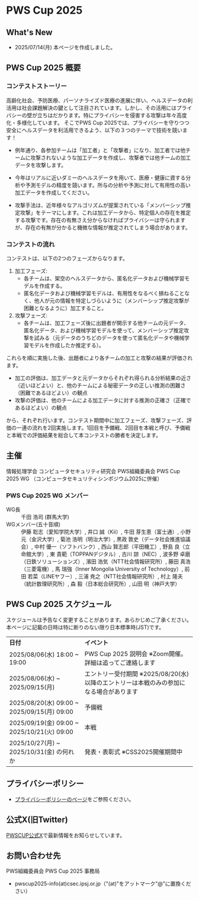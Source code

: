 # PWS Cup 2025

## What's New
- 2025/07/14(月) 本ページを作成しました。

## PWS Cup 2025 概要
### コンテストストーリー
高齢化社会、予防医療、パーソナライズド医療の進展に伴い、ヘルスデータの利活用は社会課題解決の鍵として注目されています。しかし、その活用にはプライバシーの壁が立ちはだかります。特にプライバシーを侵害する攻撃は年々高度化・多様化しています。
そこでPWS Cup 2025では、プライバシーを守りつつ安全にヘルスデータを利活用できるよう、以下の３つのテーマで技術を競います！

- 例年通り、各参加チームは「加工者」と「攻撃者」になり、加工者では他チームに攻撃されないような加工データを作成し、攻撃者では他チームの加工データを攻撃します。

- 今年はリアルに近いダミーのヘルスデータを用いて、医療・健康に資する分析や予測モデルの精度を競います。所与の分析や予測に対して有用性の高い加工データを作成してください。

- 攻撃手法は、近年様々なアルゴリズムが提案されている「メンバーシップ推定攻撃」をテーマにします。これは加工データから、特定個人の存在を推定する攻撃です。存在の有無さえ分からなければプライバシーは守られますが、存在の有無が分かると機微な情報が推定されてしまう場合があります。

### コンテストの流れ
コンテストは、以下の2つのフェーズからなります。

1. 加工フェーズ:
   - 各チームは、架空のヘルスデータから、匿名化データおよび機械学習モデルを作成する。
   - 匿名化データおよび機械学習モデルは、有用性をなるべく損ねることなく、他人が元の情報を特定しづらいように（メンバーシップ推定攻撃が困難となるように）加工すること。
2. 攻撃フェーズ:
   - 各チームは、加工フェーズ後に出題者が開示する他チームの元データ、匿名化データ、および機械学習モデルを使って、メンバーシップ推定攻撃を試みる（元データのうちどのデータを使って匿名化データや機械学習モデルを作成したか推定する）。

これらを順に実施した後、出題者により各チームの加工と攻撃の結果が評価されます。
- 加工の評価は、加工データと元データからそれぞれ得られる分析結果の近さ（近いほどよい）と、他のチームによる秘密データの正しい推測の困難さ（困難であるほどよい）の観点
- 攻撃の評価は、他のチームによる加工データに対する推測の正確さ（正確であるほどよい）の観点

から、それぞれ行います。コンテスト期間中に加工フェーズ、攻撃フェーズ、評価の一連の流れを2回実施します。1回目を予備戦、2回目を本戦と呼び、予備戦と本戦での評価結果を総合して本コンテストの勝者を決定します。

## 主催
情報処理学会 コンピュータセキュリティ研究会 PWS組織委員会 PWS Cup 2025 WG 
（コンピュータセキュリティシンポジウム2025に併催）

### PWS Cup 2025 WG メンバー
<dl>
 <dt>WG長</dt>
  <dd>千田 浩司 (群馬大学)</dd>
 <dt>WGメンバー(五十音順)</dt>
  <dd style="display: flex; flex-direction: column;">
   伊藤 聡志（愛知学院大学）, 井口 誠（Kii）, 牛田 芽生恵（富士通）, 小野 元（金沢大学）, 菊池 浩明（明治大学）, 黒政 敦史（データ社会推進協議会）, 中村 優一（ソフトバンク）, 西山 賢志郎（平田機工）, 野島 良（立命館大学）, 東 貴範（TOPPANデジタル）, 古川 諒（NEC）, 波多野 卓磨（日鉄ソリューションズ）, 濱田 浩気（NTT社会情報研究所）, 藤田 真浩（三菱電機）, 馬 瑞強（Inner Mongolia University of Technology）, 前田 若菜（LINEヤフー）, 三浦 尭之（NTT社会情報研究所）, 村上 隆夫（統計数理研究所）, 森 毅（日本総合研究所）, 山田 明（神戸大学）
  </dd>
</dl>
   
<a id="schedule"></a>


## PWS Cup 2025 スケジュール
スケジュールは予告なく変更することがあります。あらかじめご了承ください。
本ページに記載の日時は特に断りのない限り日本標準時(JST)です。

<table border="0">
<tr><td> <strong>日付</strong> </td><td> <strong>イベント</strong> </td></tr>
<tr><td> 2025/08/06(水) 18:00 ~ 19:00 </td> <td> PWS Cup 2025 説明会 ※Zoom開催。詳細は追ってご連絡します</td></tr>
<tr><td> 2025/08/06(水) ~ 2025/09/15(月) </td> <td> エントリー受付期間 ※2025/08/20(水)以降のエントリーは本戦のみの参加になる場合があります</td></tr>
<tr><td> 2025/08/20(水) 09:00 ~ 2025/09/15(月) 09:00 </td> <td> 予備戦 </td></tr>
<tr><td> 2025/09/19(金) 09:00 ~ 2025/10/21(火) 09:00 </td> <td> 本戦 </td></tr>
<tr><td> 2025/10/27(月) ~ 2025/10/31(金) の何れか </td> <td> 発表・表彰式 ※CSS2025開催期間中</td></tr>
</table>

## プライバシーポリシー
- [プライバシーポリシーのページ](./privacy_policy.html)をご参照ください。

## 公式X(旧Twitter)
[PWSCUP公式X](https://twitter.com/pwscup_admin)で最新情報をお知らせしています。

<a id="contact"></a>

## お問い合わせ先
PWS組織委員会 PWS Cup 2025 事務局
- pwscup2025-info(at)csec.ipsj.or.jp（"(at)"をアットマーク"@"に置換ください）
